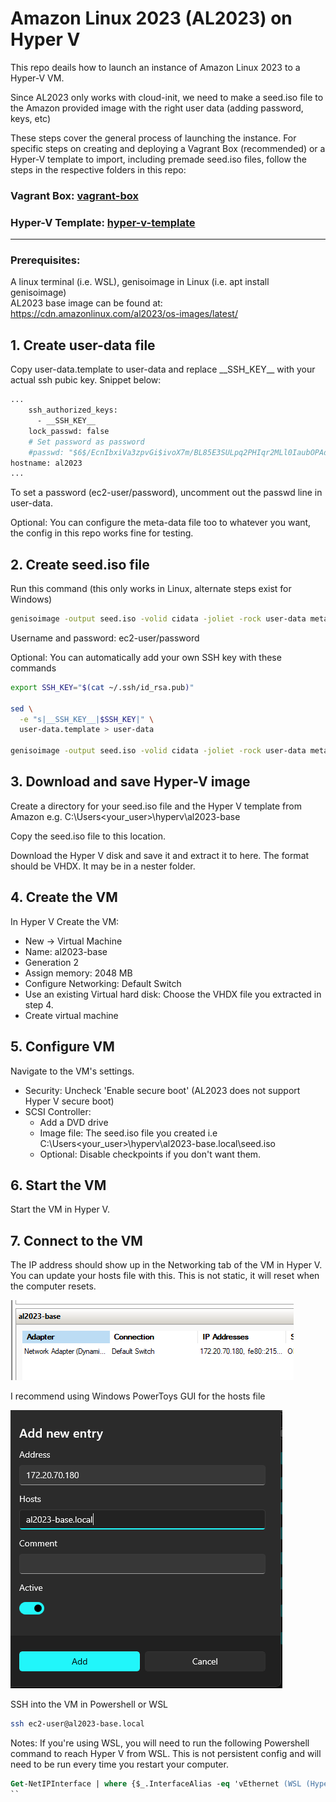 # Amazon Linux 2023 (AL2023) on Hyper V

This repo deails how to launch an instance of Amazon Linux 2023 to a Hyper-V VM. 

Since AL2023 only works with cloud-init, we need to make a seed.iso file to the Amazon provided image with the right user data (adding password, keys, etc)

These steps cover the general process of launching the instance. For specific steps on creating and deploying a Vagrant Box (recommended) or a Hyper-V template to import, including premade seed.iso files, follow the steps in the respective folders in this repo: 

### Vagrant Box: [vagrant-box](vagrant-box)

### Hyper-V Template: [hyper-v-template](hyper-v-template)  

---

### Prerequisites: 
A linux terminal (i.e. WSL), genisoimage in Linux (i.e. apt install genisoimage)  
AL2023 base image can be found at: https://cdn.amazonlinux.com/al2023/os-images/latest/

## 1. Create user-data file
Copy user-data.template to user-data and replace \_\_SSH_KEY\_\_ with your actual ssh pubic key. Snippet below:

```sh
...
    ssh_authorized_keys:
      - __SSH_KEY__
    lock_passwd: false
    # Set password as password
    #passwd: "$6$/EcnIbxiVa3zpvGi$ivoX7m/BL85E3SULpq2PHIqr2MLl0IaubOPAdpCheIZ1KF4W6618YlaLng.ve2r6lUlP5v.qqBOCcasL4ATpd1"
hostname: al2023
...
```

To set a password (ec2-user/password), uncomment out the passwd line in user-data.

Optional: You can configure the meta-data file too to whatever you want, the config in this repo works fine for testing.

## 2. Create seed.iso file
Run this command (this only works in Linux, alternate steps exist for Windows)

```sh
genisoimage -output seed.iso -volid cidata -joliet -rock user-data meta-data
```

Username and password: ec2-user/password

Optional: You can automatically add your own SSH key with these commands

```sh
export SSH_KEY="$(cat ~/.ssh/id_rsa.pub)"

sed \
  -e "s|__SSH_KEY__|$SSH_KEY|" \
  user-data.template > user-data

genisoimage -output seed.iso -volid cidata -joliet -rock user-data meta-data

```

## 3. Download and save Hyper-V image
Create a directory for your seed.iso file and the Hyper V template from Amazon e.g. C:\Users\<your_user>\hyperv\al2023-base

Copy the seed.iso file to this location.

Download the Hyper V disk and save it and extract it to here. The format should be VHDX. It may be in a nester folder.

## 4. Create the VM
In Hyper V Create the VM:
- New -> Virtual Machine
- Name: al2023-base
- Generation 2
- Assign memory: 2048 MB
- Configure Networking: Default Switch
- Use an existing Virtual hard disk: Choose the VHDX file you extracted in step 4.
- Create virtual machine

## 5. Configure VM
Navigate to the VM's settings. 
- Security: Uncheck 'Enable secure boot' (AL2023 does not support Hyper V secure boot)
- SCSI Controller: 
    - Add a DVD drive
    - Image file: The seed.iso file you created i.e C:\Users\<your_user>\hyperv\al2023-base.local\seed.iso
    - Optional: Disable checkpoints if you don't want them.

## 6. Start the VM
Start the VM in Hyper V.

## 7. Connect to the VM
The IP address should show up in the Networking tab of the VM in Hyper V. You can update your hosts file with this. This is not static, it will reset when the computer resets.

![alt text](images/image.png)

I recommend using Windows PowerToys GUI for the hosts file

![alt text](images/image-1.png)

SSH into the VM in Powershell or WSL

```sh
ssh ec2-user@al2023-base.local
```
Notes: If you're using WSL, you will need to run the following Powershell command to reach Hyper V from WSL. This is not persistent config and will need to be run every time you restart your computer.
```ps
Get-NetIPInterface | where {$_.InterfaceAlias -eq 'vEthernet (WSL (Hyper-V firewall))' -or $_.InterfaceAlias -eq 'Default Switch'} | Set-NetIPInterface -Forwarding Enabled -Verbose
``